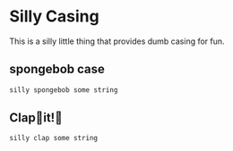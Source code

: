 # Silly Casing

This is a silly little thing that provides dumb casing for fun.

## spongebob case

```bash
silly spongebob some string
```

## Clap👏it!👏

```bash
silly clap some string
```
